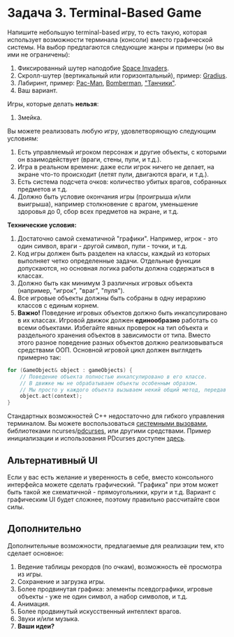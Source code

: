 
# Задача 3. Terminal-Based Game

Напишите небольшую terminal-based игру, то есть такую, которая использует возможности терминала (консоли) вместо графической системы. На выбор предлагаются следующие жанры и примеры (но вы ими не ограничены):

1. Фиксированный шутер наподобие [Space Invaders](https://ru.wikipedia.org/wiki/Space_Invaders).
2. Скролл-шутер (вертикальный или горизонтальный), пример: [Gradius](https://ru.wikipedia.org/wiki/Gradius).
3. Лабиринт, пример: [Pac-Man](https://ru.wikipedia.org/wiki/Pac-Man), [Bomberman](https://ru.wikipedia.org/wiki/Bomberman_(%D0%B8%D0%B3%D1%80%D0%B0,_1983)), ["Танчики"](https://ru.wikipedia.org/wiki/Battle_City).
4. Ваш вариант.

Игры, которые делать **нельзя**:
1. Змейка.

Вы можете реализовать любую игру, удовлетворяющую следующим условиям:

1. Есть управляемый игроком персонаж и другие объекты, с которыми он взаимодействует (враги, стены, пули, и т.д.).
2. Игра в реальном времени: даже если игрок ничего не делает, на экране что-то происходит (летят пули, двигаются враги, и т.д.).
3. Есть система подсчета очков: количество убитых врагов, собранных предметов и т.д.
4. Должно быть условие окончания игры (проигрыша и/или выигрыша), например столкновение с врагом, уменьшение здоровья до 0, сбор всех предметов на экране, и т.д.

**Технические условия:**

1. Достаточно самой схематичной "графики". Например, игрок - это один символ, враги - другой символ, пули - точки, и т.д.
2. Код игры должен быть разделен на классы, каждый из которых выполняет четко определенные задачи. Отдельные функции допускаются, но основная логика работы должна содержаться в классах.
3. Должно быть как минимум 3 различных игровых объекта (например, "игрок", "враг", "пуля").
4. Все игровые объекты должны быть собраны в одну иерархию классов с единым корнем.
5. **Важно!** Поведение игровых объектов должно быть инкапсулировано в их классах. Игровой движок должен **единообразно** работать со всеми объектами. Избегайте явных проверок на тип объекта и раздельного хранения объектов в зависимости от типа. Вместо этого разное поведение разных объектов должно реализовываться средствами ООП. Основной игровой цикл должен выглядеть примерно так:
```C++
for (GameObject& object : gameObjects) {
    // Поведение объекта полностью инкапсулировано в его классе.
    // В движке мы не обрабатываем объекты особенным образом. 
    // Мы просто у каждого объекта вызываем некий общий метод, передав ему некий контекст.
    object.act(context);
}
```

Стандартных возможностей С++ недостаточно для гибкого управления терминалом. Вы можете воспользоваться [системными вызовами](https://learn.microsoft.com/ru-ru/windows/console/console-reference), библиотеками ncurses/[pdcurses](https://pdcurses.org/), или другими средствами. Пример инициализации и использования PDcurses доступен [здесь](../cpp-examples/terminal-game).

## Альтернативный UI

Если у вас есть желание и уверенность в себе, вместо консольного интерфейса можете сделать графический. "Графика" при этом может быть такой же схематичной - прямоугольники, круги и т.д. Вариант с графическим UI будет сложнее, поэтому правильно рассчитайте свои силы.

## Дополнительно

Дополнительные возможности, предлагаемые для реализации тем, кто сделает основное:

1. Ведение таблицы рекордов (по очкам), возможность её просмотра из игры.
2. Сохранение и загрузка игры.
3. Более продвинутая графика: элементы псевдографики, игровые объекты - уже не один символ, а набор символов, и т.д.
4. Анимация.
5. Более продвинутый искусственный интеллект врагов.
6. Звуки и/или музыка.
7. **Ваши идеи?**
